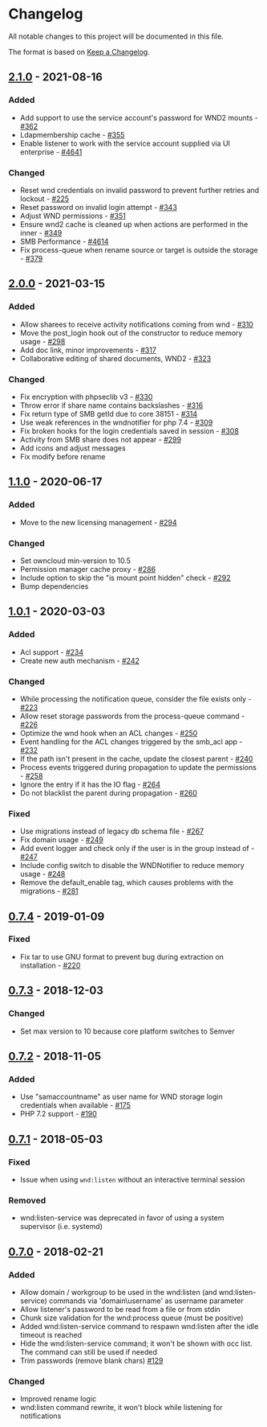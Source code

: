 # Changelog

All notable changes to this project will be documented in this file.

The format is based on [Keep a Changelog](http://keepachangelog.com/en/1.0.0/).

## [2.1.0] - 2021-08-16

### Added

- Add support to use the service account's password for WND2 mounts - [#362](https://github.com/owncloud/windows_network_drive/pull/362)
- Ldapmembership cache - [#355](https://github.com/owncloud/windows_network_drive/pull/355)
- Enable listener to work with the service account supplied via UI enterprise - [#4641](https://github.com/owncloud/enterprise/issues/4641)

### Changed

- Reset wnd credentials on invalid password to prevent further retries and lockout - [#225](https://github.com/owncloud/windows_network_drive/issues/225)
- Reset password on invalid login attempt - [#343](https://github.com/owncloud/windows_network_drive/pull/343)
- Adjust WND permissions - [#351](https://github.com/owncloud/windows_network_drive/pull/351)
- Ensure wnd2 cache is cleaned up when actions are performed in the inner - [#349](https://github.com/owncloud/windows_network_drive/pull/349)
- SMB Performance - [#4614](https://github.com/owncloud/enterprise/issues/4614)
- Fix process-queue when rename source or target is outside the storage - [#379](https://github.com/owncloud/windows_network_drive/pull/379)


## [2.0.0] - 2021-03-15

### Added

- Allow sharees to receive activity notifications coming from wnd - [#310](https://github.com/owncloud/windows_network_drive/issues/310)
- Move the post_login hook out of the constructor to reduce memory usage - [#298](https://github.com/owncloud/windows_network_drive/issues/298)
- Add doc link, minor improvements - [#317](https://github.com/owncloud/windows_network_drive/issues/317)
- Collaborative editing of shared documents, WND2 - [#323](https://github.com/owncloud/windows_network_drive/issues/323)

### Changed

- Fix encryption with phpseclib v3 - [#330](https://github.com/owncloud/windows_network_drive/issues/330)
- Throw error if share name contains backslashes - [#316](https://github.com/owncloud/windows_network_drive/issues/316)
- Fix return type of SMB getId due to core 38151 - [#314](https://github.com/owncloud/windows_network_drive/issues/314)
- Use weak references in the wndnotifier for php 7.4 - [#309](https://github.com/owncloud/windows_network_drive/issues/309)
- Fix broken hooks for the login credentials saved in session - [#308](https://github.com/owncloud/windows_network_drive/issues/308)
- Activity from SMB share does not appear - [#299](https://github.com/owncloud/windows_network_drive/issues/299)
- Add icons and adjust messages
- Fix modify before rename


## [1.1.0] - 2020-06-17

### Added

- Move to the new licensing management - [#294](https://github.com/owncloud/windows_network_drive/issues/294)

### Changed

- Set owncloud min-version to 10.5
- Permission manager cache proxy - [#286](https://github.com/owncloud/windows_network_drive/issues/286)
- Include option to skip the "is mount point hidden" check - [#292](https://github.com/owncloud/windows_network_drive/issues/292)
- Bump dependencies

## [1.0.1] - 2020-03-03

### Added

- Acl support - [#234](https://github.com/owncloud/windows_network_drive/issues/234)
- Create new auth mechanism - [#242](https://github.com/owncloud/windows_network_drive/issues/242)

### Changed

- While processing the notification queue, consider the file exists only - [#223](https://github.com/owncloud/windows_network_drive/issues/223)
- Allow reset storage passwords from the process-queue command - [#226](https://github.com/owncloud/windows_network_drive/issues/226)
- Optimize the wnd hook when an ACL changes - [#250](https://github.com/owncloud/windows_network_drive/issues/250)
- Event handling for the ACL changes triggered by the smb_acl app - [#232](https://github.com/owncloud/windows_network_drive/issues/232)
- If the path isn't present in the cache, update the closest parent - [#240](https://github.com/owncloud/windows_network_drive/issues/240)
- Process events triggered during propagation to update the permissions - [#258](https://github.com/owncloud/windows_network_drive/issues/258)
- Ignore the entry if it has the IO flag - [#264](https://github.com/owncloud/windows_network_drive/issues/264)
- Do not blacklist the parent during propagation - [#260](https://github.com/owncloud/windows_network_drive/issues/260)

### Fixed
- Use migrations instead of legacy db schema file - [#267](https://github.com/owncloud/windows_network_drive/issues/267)
- Fix domain usage - [#249](https://github.com/owncloud/windows_network_drive/issues/249)
- Add event logger and check only if the user is in the group instead of - [#247](https://github.com/owncloud/windows_network_drive/issues/247)
- Include config switch to disable the WNDNotifier to reduce memory usage - [#248](https://github.com/owncloud/windows_network_drive/issues/248)
- Remove the default_enable tag, which causes problems with the migrations - [#281](https://github.com/owncloud/windows_network_drive/issues/281)

## [0.7.4] - 2019-01-09

### Fixed

- Fix tar to use GNU format to prevent bug during extraction on installation - [#220](https://github.com/owncloud/windows_network_drive/pull/220)

## [0.7.3] - 2018-12-03

### Changed

- Set max version to 10 because core platform switches to Semver

## [0.7.2] - 2018-11-05

### Added

- Use "samaccountname" as user name for WND storage login credentials when available - [#175](https://github.com/owncloud/windows_network_drive/issues/175)
- PHP 7.2 support - [#190](https://github.com/owncloud/windows_network_drive/issues/190)

## [0.7.1] - 2018-05-03

### Fixed

- Issue when using `wnd:listen` without an interactive terminal session

### Removed

- wnd:listen-service was deprecated in favor of using a system supervisor (i.e. systemd)

## [0.7.0] - 2018-02-21

### Added

- Allow domain / workgroup to be used in the wnd:listen (and wnd:listen-service) commands via 'domain\username' as username parameter
- Allow listener's password to be read from a file or from stdin
- Chunk size validation for the wnd:process queue (must be positive)
- Added wnd:listen-service command to respawn wnd:listen after the idle timeout is reached
- Hide the wnd:listen-service command; it won't be shown with occ list. The command can still be used if needed
- Trim passwords (remove blank chars) [#129](https://github.com/owncloud/windows_network_drive/pull/129)

### Changed

- Improved rename logic
- wnd:listen command rewrite, it won't block while listening for notifications

[Unreleased]: https://github.com/owncloud/windows_network_drive/compare/v2.1.0...master
[2.1.0]: https://github.com/owncloud/windows_network_drive/compare/v2.0.0...v2.1.0
[2.0.0]: https://github.com/owncloud/windows_network_drive/compare/v1.1.0...v2.0.0
[1.1.0]: https://github.com/owncloud/windows_network_drive/compare/v1.0.1...v1.1.0
[1.0.1]: https://github.com/owncloud/windows_network_drive/compare/v0.7.4...v1.0.1
[0.7.4]: https://github.com/owncloud/windows_network_drive/compare/v0.7.3...v0.7.4
[0.7.3]: https://github.com/owncloud/windows_network_drive/compare/v0.7.2...v0.7.3
[0.7.2]: https://github.com/owncloud/windows_network_drive/compare/v0.7.1...v0.7.2
[0.7.1]: https://github.com/owncloud/windows_network_drive/compare/v0.7.0...v0.7.1
[0.7.0]: https://github.com/owncloud/windows_network_drive/compare/v0.6.1...v0.7.0
